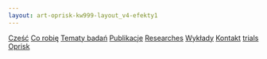 ```yaml
---
layout: art-oprisk-kw999-layout_v4-efekty1
---
```

<!-- Menu nawigacyjne - wyświetlane przed main_content -->
<div id="myMenu">
  <a href="/" class="menu-option">Cześć</a>
  <a href="/about" class="menu-option">Co robię</a>
  <a href="/topics" class="menu-option">Tematy badań</a>
  <a href="/publications" class="menu-option">Publikacje</a>
  <a href="/researches" class="menu-option">Researches</a>
  <a href="/conferences" class="menu-option">Wykłady</a>
  <a href="/contact" class="menu-option">Kontakt</a>
  <a href="/trials" class="menu-option">trials</a>
  <a href="/oprisk" class="menu-option">Oprisk</a>
</div>


